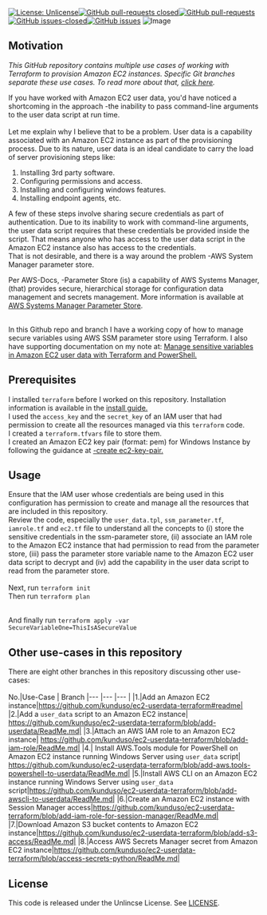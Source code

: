 [![License: Unlicense](https://img.shields.io/badge/license-Unlicense-white.svg)](https://choosealicense.com/licenses/unlicense/)[![GitHub pull-requests closed](https://img.shields.io/github/issues-pr-closed/kunduso/ec2-userdata-terraform)](https://GitHub.com/kunduso/ec2-userdata-terraform/pull/)[![GitHub pull-requests](https://img.shields.io/github/issues-pr/kunduso/ec2-userdata-terraform)](https://GitHub.com/kunduso/ec2-userdata-terraform/pull/)
[![GitHub issues-closed](https://img.shields.io/github/issues-closed/kunduso/ec2-userdata-terraform)](https://github.com/kunduso/ec2-userdata-terraform/issues?q=is%3Aissue+is%3Aclosed)[![GitHub issues](https://img.shields.io/github/issues/kunduso/ec2-userdata-terraform)](https://GitHub.com/kunduso/ec2-userdata-terraform/issues/)
![Image](https://skdevops.files.wordpress.com/2021/11/56-image-1.png)
## Motivation
*This GitHub repository contains multiple use cases of working with Terraform to provision Amazon EC2 instances. Specific Git branches separate these use cases. To read more about that, [click here](#other-use-cases-in-this-repository).*

If you have worked with Amazon EC2 user data, you'd have noticed a shortcoming in the approach -the inability to pass command-line arguments to the user data script at run time.<br />
<br />Let me explain why I believe that to be a problem. User data is a capability associated with an Amazon EC2 instance as part of the provisioning process. Due to its nature, user data is an ideal candidate to carry the load of server provisioning steps like:<br />

1. Installing 3rd party software.<br />
2. Configuring permissions and access.<br />
3. Installing and configuring windows features.<br />
4. Installing endpoint agents, etc.<br />

A few of these steps involve sharing secure credentials as part of authentication. Due to its inability to work with command-line arguments, the user data script requires that these credentials be provided inside the script. That means anyone who has access to the user data script in the Amazon EC2 instance also has access to the credentials.<br />
That is not desirable, and there is a way around the problem -AWS System Manager parameter store.

Per AWS-Docs, -Parameter Store (is) a capability of AWS Systems Manager, (that) provides secure, hierarchical storage for configuration data management and secrets management. More information is available at [AWS Systems Manager Parameter Store](https://docs.aws.amazon.com/systems-manager/latest/userguide/systems-manager-parameter-store.html).<br />

<br />In this Github repo and branch I have a working copy of how to manage secure variables using AWS SSM parameter store using Terraform. I also have supporting documentation on my note at: [Manage sensitive variables in Amazon EC2 user data with Terraform and PowerShell.](https://skundunotes.com/2021/11/17/manage-sensitive-variables-in-aws-ec2-user-data-with-terraform/)

## Prerequisites
I installed `terraform` before I worked on this repository. Installation information is available in the [install guide.](https://www.terraform.io/downloads.html) <br />I used the `access_key` and the `secret_key` of an IAM user that had permission to create all the resources managed via this `terraform` code.
<br />I created a `terraform.tfvars` file to store them.
<br />I created an Amazon EC2 key pair (format: pem) for Windows Instance by following the guidance at [-create ec2-key-pair.](https://docs.aws.amazon.com/AWSEC2/latest/WindowsGuide/create-key-pairs.html#having-ec2-create-your-key-pair)
## Usage
Ensure that the IAM user whose credentials are being used in this configuration has permission to create and manage all the resources that are included in this repository.
<br />Review the code, especially the `user_data.tpl`, `ssm_parameter.tf`, `iamrole.tf` and `ec2.tf` file to understand all the concepts to (i) store the sensitive credentials in the ssm-parameter store, (ii) associate an IAM role to the Amazon EC2 instance that had permission to read from the parameter store, (iii) pass the parameter store variable name to the Amazon EC2 user data script to decrypt and (iv) add the capability in the user data script to read from the parameter store.
<br />
<br />Next, run `terraform init`
<br />Then run `terraform plan`

<br />And finally run `terraform apply -var SecureVariableOne=ThisIsASecureValue`

## Other use-cases in this repository
There are eight other branches in this repository discussing other use-cases:
<br />
<br />
No.|Use-Case | Branch
|--- |--- |--- |
|1.|Add an Amazon EC2 instance|https://github.com/kunduso/ec2-userdata-terraform#readme|
|2.|Add a `user_data` script to an Amazon EC2 instance| https://github.com/kunduso/ec2-userdata-terraform/blob/add-userdata/ReadMe.md|
|3.|Attach an AWS IAM role to an Amazon EC2 instance| https://github.com/kunduso/ec2-userdata-terraform/blob/add-iam-role/ReadMe.md|
|4.| Install AWS.Tools module for PowerShell on Amazon EC2 instance running Windows Server using `user_data` script| https://github.com/kunduso/ec2-userdata-terraform/blob/add-aws.tools-powershell-to-userdata/ReadMe.md|
|5.|Install AWS CLI on an Amazon EC2 instance running Windows Server using `user_data` script|https://github.com/kunduso/ec2-userdata-terraform/blob/add-awscli-to-userdata/ReadMe.md|
|6.|Create an Amazon EC2 instance with Session Manager access|https://github.com/kunduso/ec2-userdata-terraform/blob/add-iam-role-for-session-manager/ReadMe.md|
|7.|Download Amazon S3 bucket contents to Amazon EC2 instance|https://github.com/kunduso/ec2-userdata-terraform/blob/add-s3-access/ReadMe.md|
|8.|Access AWS Secrets Manager secret from Amazon EC2 instance|https://github.com/kunduso/ec2-userdata-terraform/blob/access-secrets-python/ReadMe.md|

## License
This code is released under the Unlincse License. See [LICENSE](LICENSE).